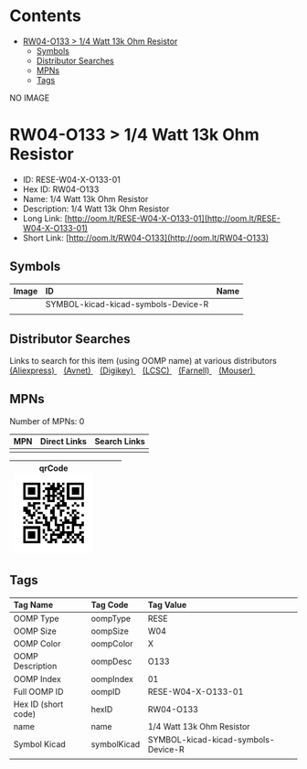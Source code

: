 



Contents
========

* [RW04-O133 > 1/4 Watt 13k Ohm Resistor](#rw04-o133--14-watt-13k-ohm-resistor)
	* [Symbols](#symbols)
	* [Distributor Searches](#distributor-searches)
	* [MPNs](#mpns)
	* [Tags](#tags)
  
NO IMAGE  
# RW04-O133 > 1/4 Watt 13k Ohm Resistor

- ID: RESE-W04-X-O133-01
- Hex ID: RW04-O133
- Name: 1/4 Watt 13k Ohm Resistor
- Description: 1/4 Watt 13k Ohm Resistor
- Long Link: [http://oom.lt/RESE-W04-X-O133-01](http://oom.lt/RESE-W04-X-O133-01)
- Short Link: [http://oom.lt/RW04-O133](http://oom.lt/RW04-O133)

## Symbols
  

|Image|ID|Name|
| :--- | :--- | :--- |
|![]()|SYMBOL-kicad-kicad-symbols-Device-R||
||||

## Distributor Searches
  
Links to search for this item (using OOMP name) at various distributors  
[(Aliexpress) ](https://www.aliexpress.com/wholesale?SearchText=11171/4+Watt+13k+Ohm+Resistor)&nbsp;&nbsp;&nbsp;[(Avnet) ](https://www.avnet.com/shop/us/search/1/4+Watt+13k+Ohm+Resistor)&nbsp;&nbsp;&nbsp;[(Digikey) ](https://www.digikey.co.uk/en/products/result?s=1/4+Watt+13k+Ohm+Resistor)&nbsp;&nbsp;&nbsp;[(LCSC) ](https://www.lcsc.com/search?q=1/4+Watt+13k+Ohm+Resistor)&nbsp;&nbsp;&nbsp;[(Farnell) ](https://uk.farnell.com/search?st=1/4+Watt+13k+Ohm+Resistor)&nbsp;&nbsp;&nbsp;[(Mouser) ](https://www.mouser.com/c/?q=1/4+Watt+13k+Ohm+Resistor)&nbsp;&nbsp;&nbsp;
## MPNs
  
Number of MPNs: 0  

|MPN|Direct Links|Search Links|
| :--- | :--- | :--- |
||||
  

|qrCode<br>[![](https://raw.githubusercontent.com/oomlout/oomlout_OOMP_parts_V2/main/RESE/W04/X/O133/01/qrCode_140.png)](https://github.com/oomlout/oomlout_OOMP_parts_V2/tree/main/RESE/W04/X/O133/01/qrCode.png)||||
| :---: | :---: | :---: | :---: |

## Tags
  

|Tag Name|Tag Code|Tag Value|
| :--- | :--- | :--- |
|OOMP Type|oompType|RESE|
|OOMP Size|oompSize|W04|
|OOMP Color|oompColor|X|
|OOMP Description|oompDesc|O133|
|OOMP Index|oompIndex|01|
|Full OOMP ID|oompID|RESE-W04-X-O133-01|
|Hex ID (short code)|hexID|RW04-O133|
|name|name|1/4 Watt 13k Ohm Resistor|
|Symbol Kicad|symbolKicad|SYMBOL-kicad-kicad-symbols-Device-R|
||||

